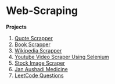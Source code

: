 # Web-Scraping

**Projects**
1. [Quote Scrapper](https://github.com/ChandrashekharRobbi/Web-Scraping/tree/main/Quote%20Scrapper)
2. [Book Scrapper](https://github.com/ChandrashekharRobbi/Web-Scraping/tree/main/Book%20Scraper)
3. [Wikipedia Scrapper](https://github.com/ChandrashekharRobbi/Web-Scraping/tree/main/Wikipedia%20Scrapper)
4. [Youtube Video Scraper Using Selenium](https://github.com/ChandrashekharRobbi/Web-Scraping/tree/main/Youtube%20Video%20Scraper%20using%20Selenium)
5. [Stock Image Scraper](https://github.com/ChandrashekharRobbi/Web-Scraping/tree/main/Stock%20Image%20Scraper)
6. [Jan Aushadi Medicine](https://github.com/ChandrashekharRobbi/Web-Scraping/tree/main/Jan%20Aushadi%20Medicine)
7. [LeetCode Questions]()
